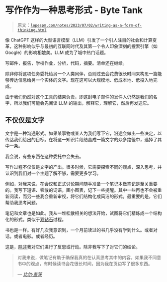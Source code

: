 # 写作作为一种思考形式 - Byte Tank

> 原文：[`lopespm.com/notes/2023/07/02/writing-as-a-form-of-thinking.html`](https://lopespm.com/notes/2023/07/02/writing-as-a-form-of-thinking.html)

像 ChatGPT 这样的大型语言模型（LLM）引发了一个引人注目的社会和计算变革，这种影响似乎与最初的互联网时代及其第一个令人印象深刻的搜索引擎（如 Google）的影响相媲美。LLM 成为了城中热门话题。

写邮件，报告，学校作业，分析，代码，摘要。清单还在继续。

除非你将这项任务委托给另一个人类同伴，否则过去会花费很长时间来构思一篇能够传达信息给另一个实体的文字。现在这可以大规模地、低成本地、低投入地完成。

由于我们仍然对这个工具的结果负责，即这封电子邮件的发件人仍然是我们的名字，所以我们可能会先阅读 LLM 的输出，解释它，理解它，然后再发送它。

## 不仅仅是文字

文字是一种沟通形式。如果某事物或某人为我们写下它，沿途会做出一些决定，以传达我们给出的目标。在将这一知识片段结晶成一篇文字的众多路径中，选择了其中一条。

我会说，有些东西在这种委托中会失去。

写作过程不仅仅是文字的产出。很多时候，它需要探索不同的观点，深入思考，并认识到我们对一个主题了解不够，需要更多学习。

例如，对我来说，在会议和正式讨论期间随手准备一个笔记本做笔记是至关重要的。我写下短语、零散的词语，画小图表，记下一些提醒。其中一些再也不会被重新阅读，而另一些我会重新审视，将它们结构化成简洁的形式。最重要的是，它们帮助我思考问题。

笔记和文章也是如此。我从一堆松散相关的想法开始，试图将它们精炼成一个结构化的形式。类似于[双钻石](https://en.wikipedia.org/wiki/Double_Diamond_(design_process_model))过程。

书也是一样。有好几次我意识到，一个月前读过的书几乎没有学到什么。或者对话。或者电影。或者经历。

这是，[除非](https://www.youtube.com/watch?v=otazg3TuPWM)我对它们进行了反思或行动。除非我写下了对它们的结论。

> 对我来说，做笔记有助于确保我真的在认真思考其中的内容。如果我不同意书中的观点，有时候读书会花很长时间，因为我在页边写了很多东西。
> 
> *― [比尔·盖茨](https://youtu.be/eTFy8RnUkoU?t=11)*
